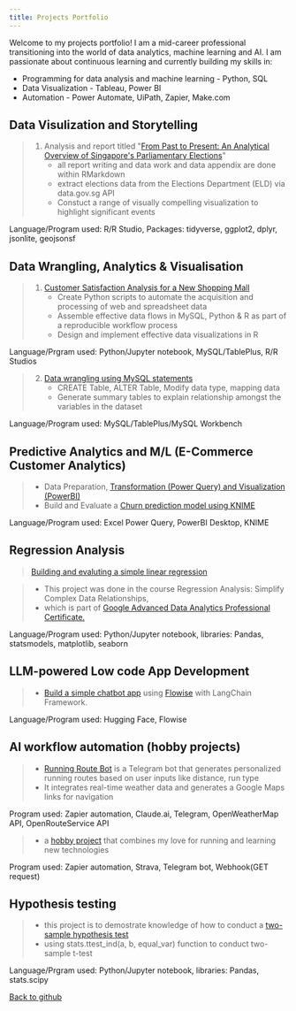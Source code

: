 ```yaml
---
title: Projects Portfolio
---
```

Welcome to my projects portfolio! I am a mid-career professional transitioning into the world of data analytics, machine learning and AI. I am passionate about continuous learning and currently building my skills in:  
*  Programming for data analysis and machine learning - Python, SQL  
*  Data Visualization - Tableau, Power BI  
*  Automation - Power Automate, UiPath, Zapier, Make.com 

## Data Visulization and Storytelling  
> 1. Analysis and report titled "[From Past to Present: An Analytical Overview of Singapore's Parliamentary Elections](https://cheeweeng.github.io/R_prog_capstone_project/ANL501_Rmarkdown.html)"
>    * all report writing and data work and data appendix are done within RMarkdown
>    * extract elections data from the Elections Department (ELD) via data.gov.sg API
>    * Constuct a range of visually compelling visualization to highlight significant events
<p>Language/Program used: R/R Studio, Packages: tidyverse, ggplot2, dplyr, jsonlite, geojsonsf</p>

## Data Wrangling, Analytics & Visualisation

> 1. [Customer Satisfaction Analysis for a New Shopping Mall](https://cheeweeng.github.io/Data_Wrangling_Capstone_SUSS/)
>    * Create Python scripts to automate the acquisition and processing of web and spreadsheet data
>    * Assemble effective data flows in MySQL, Python & R as part of a reproducible workflow process
>    * Design and implement effective data visualizations in R  
<p>Language/Prgram used: Python/Jupyter notebook, MySQL/TablePlus, R/R Studios</p>

> 2. [Data wrangling using MySQL statements](https://cheeweeng.github.io/data_wrangling_MySQL/)
>    * CREATE Table, ALTER Table, Modify data type, mapping data
>    * Generate summary tables to explain relationship amongst the variables in the dataset  
<p>Language/Program used: MySQL/TablePlus/MySQL Workbench</p>

## Predictive Analytics and M/L (E-Commerce Customer Analytics)
>    * Data Preparation, [Transformation (Power Query) and Visualization (PowerBI)](https://cheeweeng.github.io/Data-Transformation-and-Visualization/)
>    * Build and Evaluate a [Churn prediction model using KNIME](https://cheeweeng.github.io/Churn-Prediction-Model-in-KNIME/)
<p>Language/Program used: Excel Power Query, PowerBI Desktop, KNIME</p>  

## Regression Analysis  
>  [Building and evaluting a simple linear regression](https://cheeweeng.github.io/simple-linear-regression/)

> * This project was done in the course Regression Analysis: Simplify Complex Data Relationships,
> * which is part of [Google Advanced Data Analytics Professional Certificate.](https://coursera.org/share/f5603c8340d61c6a02fbfb912433d3b4)
<p>Language/Program used: Python/Jupyter notebook, libraries: Pandas, statsmodels, matplotlib, seaborn</p>  

## LLM-powered Low code App Development  
> * [Build a simple chatbot app](https://cheeweeng.github.io/Build-a-Simple-Chatbot-App/) using [Flowise](https://cheeweeng.github.io/Setup-Flowise-on-Hugging-Face/) with LangChain Framework.
<p>Language/Program used: Hugging Face, Flowise   


## AI workflow automation (hobby projects)  
> * [Running Route Bot](https://cheeweeng.github.io/Running-route-bot/) is a Telegram bot that generates personalized running routes based on user inputs like distance, run type
> * It integrates real-time weather data and generates a Google Maps links for navigation
<p>Program used: Zapier automation, Claude.ai, Telegram, OpenWeatherMap API, OpenRouteService API</p>

> * a [hobby project](https://cheeweeng.github.io/zapier-automation/) that combines my love for running and learning new technologies
<p>Program used: Zapier automation, Strava, Telegram bot, Webhook(GET request) </p>  

## Hypothesis testing
> * this project is to demostrate knowledge of how to conduct a [two-sample hypothesis test](https://cheeweeng.github.io/Hypothesis-testing/)
> * using stats.ttest_ind(a, b, equal_var) function to conduct two-sample t-test
<p>Language/Prgram used: Python/Jupyter notebook, libraries: Pandas, stats.scipy</p>

[Back to github](https://github.com/cheeweeng)
